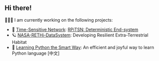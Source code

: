 ## Hi there!

🧑🏽‍💻 I am currently working on the following projects:

- 🔬 [Time-Sensitive Network](https://github.com/ChuanyuXue/Papers): [RPiTSN: Deterministic End-system](https://github.com/ChuanyuXue/RPiTSN)
- 🪐 [NASA-RETHi-DataSystem](https://github.com/ChuanyuXue/NASA-RETHi-DataService): Developing Resilient Extra-Terrestrial Habitat
- 🧸 [Learning Python the Smart Way](https://github.com/datawhalechina/learn-python-the-smart-way): An efficient and joyful way to learn Python language \[中文\]
